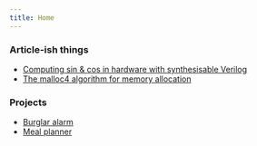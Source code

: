 ```yaml
---
title: Home
---
```


### Article-ish things

* [Computing sin & cos in hardware with synthesisable Verilog](/cordic.html)
* [The malloc4 algorithm for memory allocation](/malloc4.html)

### Projects

* [Burglar alarm](http://dl.kierdavis.com/alarm.pdf)
* [Meal planner](http://dl.kierdavis.com/mealplanner.pdf)

